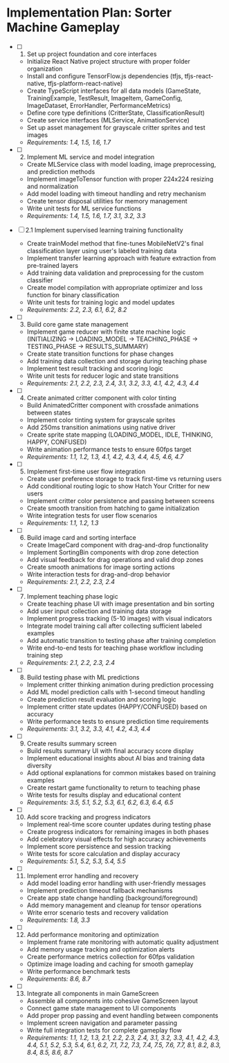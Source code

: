 # Implementation Plan: Sorter Machine Gameplay

- [ ] 1. Set up project foundation and core interfaces

  - Initialize React Native project structure with proper folder organization
  - Install and configure TensorFlow.js dependencies (tfjs, tfjs-react-native, tfjs-platform-react-native)
  - Create TypeScript interfaces for all data models (GameState, TrainingExample, TestResult, ImageItem, GameConfig, ImageDataset, ErrorHandler, PerformanceMetrics)
  - Define core type definitions (CritterState, ClassificationResult)
  - Create service interfaces (MLService, AnimationService)
  - Set up asset management for grayscale critter sprites and test images
  - _Requirements: 1.4, 1.5, 1.6, 1.7_

- [ ] 2. Implement ML service and model integration

  - Create MLService class with model loading, image preprocessing, and prediction methods
  - Implement imageToTensor function with proper 224x224 resizing and normalization
  - Add model loading with timeout handling and retry mechanism
  - Create tensor disposal utilities for memory management
  - Write unit tests for ML service functions
  - _Requirements: 1.4, 1.5, 1.6, 1.7, 3.1, 3.2, 3.3_

- [ ] 2.1 Implement supervised learning training functionality

  - Create trainModel method that fine-tunes MobileNetV2's final classification layer using user's labeled training data
  - Implement transfer learning approach with feature extraction from pre-trained layers
  - Add training data validation and preprocessing for the custom classifier
  - Create model compilation with appropriate optimizer and loss function for binary classification
  - Write unit tests for training logic and model updates
  - _Requirements: 2.2, 2.3, 6.1, 6.2, 8.2_

- [ ] 3. Build core game state management

  - Implement game reducer with finite state machine logic (INITIALIZING → LOADING_MODEL → TEACHING_PHASE → TESTING_PHASE → RESULTS_SUMMARY)
  - Create state transition functions for phase changes
  - Add training data collection and storage during teaching phase
  - Implement test result tracking and scoring logic
  - Write unit tests for reducer logic and state transitions
  - _Requirements: 2.1, 2.2, 2.3, 2.4, 3.1, 3.2, 3.3, 4.1, 4.2, 4.3, 4.4_

- [ ] 4. Create animated critter component with color tinting

  - Build AnimatedCritter component with crossfade animations between states
  - Implement color tinting system for grayscale sprites
  - Add 250ms transition animations using native driver
  - Create sprite state mapping (LOADING_MODEL, IDLE, THINKING, HAPPY, CONFUSED)
  - Write animation performance tests to ensure 60fps target
  - _Requirements: 1.1, 1.2, 1.3, 4.1, 4.2, 4.3, 4.4, 4.5, 4.6, 4.7_

- [ ] 5. Implement first-time user flow integration

  - Create user preference storage to track first-time vs returning users
  - Add conditional routing logic to show Hatch Your Critter for new users
  - Implement critter color persistence and passing between screens
  - Create smooth transition from hatching to game initialization
  - Write integration tests for user flow scenarios
  - _Requirements: 1.1, 1.2, 1.3_

- [ ] 6. Build image card and sorting interface

  - Create ImageCard component with drag-and-drop functionality
  - Implement SortingBin components with drop zone detection
  - Add visual feedback for drag operations and valid drop zones
  - Create smooth animations for image sorting actions
  - Write interaction tests for drag-and-drop behavior
  - _Requirements: 2.1, 2.2, 2.3, 2.4_

- [ ] 7. Implement teaching phase logic

  - Create teaching phase UI with image presentation and bin sorting
  - Add user input collection and training data storage
  - Implement progress tracking (5-10 images) with visual indicators
  - Integrate model training call after collecting sufficient labeled examples
  - Add automatic transition to testing phase after training completion
  - Write end-to-end tests for teaching phase workflow including training step
  - _Requirements: 2.1, 2.2, 2.3, 2.4_

- [ ] 8. Build testing phase with ML predictions

  - Implement critter thinking animation during prediction processing
  - Add ML model prediction calls with 1-second timeout handling
  - Create prediction result evaluation and scoring logic
  - Implement critter state updates (HAPPY/CONFUSED) based on accuracy
  - Write performance tests to ensure prediction time requirements
  - _Requirements: 3.1, 3.2, 3.3, 4.1, 4.2, 4.3, 4.4_

- [ ] 9. Create results summary screen

  - Build results summary UI with final accuracy score display
  - Implement educational insights about AI bias and training data diversity
  - Add optional explanations for common mistakes based on training examples
  - Create restart game functionality to return to teaching phase
  - Write tests for results display and educational content
  - _Requirements: 3.5, 5.1, 5.2, 5.3, 6.1, 6.2, 6.3, 6.4, 6.5_

- [ ] 10. Add score tracking and progress indicators

  - Implement real-time score counter updates during testing phase
  - Create progress indicators for remaining images in both phases
  - Add celebratory visual effects for high accuracy achievements
  - Implement score persistence and session tracking
  - Write tests for score calculation and display accuracy
  - _Requirements: 5.1, 5.2, 5.3, 5.4, 5.5_

- [ ] 11. Implement error handling and recovery

  - Add model loading error handling with user-friendly messages
  - Implement prediction timeout fallback mechanisms
  - Create app state change handling (background/foreground)
  - Add memory management and cleanup for tensor operations
  - Write error scenario tests and recovery validation
  - _Requirements: 1.8, 3.3_

- [ ] 12. Add performance monitoring and optimization

  - Implement frame rate monitoring with automatic quality adjustment
  - Add memory usage tracking and optimization alerts
  - Create performance metrics collection for 60fps validation
  - Optimize image loading and caching for smooth gameplay
  - Write performance benchmark tests
  - _Requirements: 8.6, 8.7_

- [ ] 13. Integrate all components in main GameScreen
  - Assemble all components into cohesive GameScreen layout
  - Connect game state management to UI components
  - Add proper prop passing and event handling between components
  - Implement screen navigation and parameter passing
  - Write full integration tests for complete gameplay flow
  - _Requirements: 1.1, 1.2, 1.3, 2.1, 2.2, 2.3, 2.4, 3.1, 3.2, 3.3, 4.1, 4.2, 4.3, 4.4, 5.1, 5.2, 5.3, 5.4, 6.1, 6.2, 7.1, 7.2, 7.3, 7.4, 7.5, 7.6, 7.7, 8.1, 8.2, 8.3, 8.4, 8.5, 8.6, 8.7_
